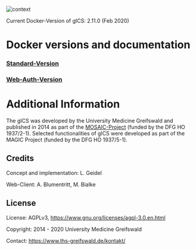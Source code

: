 
![context](https://user-images.githubusercontent.com/12081369/49164555-a27e5180-f32f-11e8-8725-7b97e35134b5.png)

Current Docker-Version of gICS: 2.11.0 (Feb 2020)

# Docker versions and documentation #

### [Standard-Version](https://github.com/mosaic-hgw/gICS/docker/standard "")

### [Web-Auth-Version](https://github.com/mosaic-hgw/gICS/docker/web-auth "")

# Additional Information #

The gICS was developed by the University Medicine Greifswald  and published in 2014 as part of the [MOSAIC-Project](https://ths-greifswald.de/mosaic "")  (funded by the DFG HO 1937/2-1). Selected functionalities of gICS were developed as part of the MAGIC Project (funded by the DFG HO 1937/5-1).

## Credits ##
Concept and implementation: L. Geidel

Web-Client: A. Blumentritt, M. Bialke

## License ##
License: AGPLv3, https://www.gnu.org/licenses/agpl-3.0.en.html

Copyright: 2014 - 2020 University Medicine Greifswald

Contact: https://www.ths-greifswald.de/kontakt/
